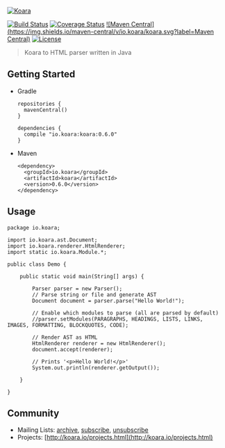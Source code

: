 [![Koara](http://www.koara.io/logo.png)](http://www.koara.io)

[![Build Status](https://img.shields.io/travis/koara/koara-java.svg)](https://travis-ci.org/koara/koara-java)
[![Coverage Status](https://img.shields.io/coveralls/koara/koara-java.svg)](https://coveralls.io/github/koara/koara-java?branch=master)
[![Maven Central](https://img.shields.io/maven-central/v/io.koara/koara.svg?label=Maven Central)](http://search.maven.org/#search%7Cga%7C1%7Ckoara)
[![License](https://img.shields.io/badge/License-Apache%202.0-blue.svg)](https://github.com/koara/koara-java/blob/master/LICENSE)

> Koara to HTML parser written in Java

## Getting Started
- Gradle

  ```
  repositories {
	mavenCentral()
  }
  
  dependencies {
	compile "io.koara:koara:0.6.0"
  }
  ```
  
- Maven

  ```
  <dependency>
    <groupId>io.koara</groupId>
    <artifactId>koara</artifactId>
    <version>0.6.0</version>
  </dependency>
  ```

## Usage
```
package io.koara;

import io.koara.ast.Document;
import io.koara.renderer.HtmlRenderer;
import static io.koara.Module.*;

public class Demo {

	public static void main(String[] args) {
		
		Parser parser = new Parser();
		// Parse string or file and generate AST
		Document document = parser.parse("Hello World!"); 
		
		// Enable which modules to parse (all are parsed by default)
		//parser.setModules(PARAGRAPHS, HEADINGS, LISTS, LINKS, IMAGES, FORMATTING, BLOCKQUOTES, CODE);
		
		// Render AST as HTML
		HtmlRenderer renderer = new HtmlRenderer();
		document.accept(renderer);
		
		// Prints '<p>Hello World!</p>'
		System.out.println(renderer.getOutput());
		
	}
	
}
```


## Community
- Mailing Lists: [archive](http://groups.google.com/group/koara-users/topics), [subscribe](mailto:koara-users+subscribe@googlegroups.com), [unsubscribe](mailto:koara-users+unsubscribe@googlegroups.com)
- Projects: [http://koara.io/projects.html](http://koara.io/projects.html)